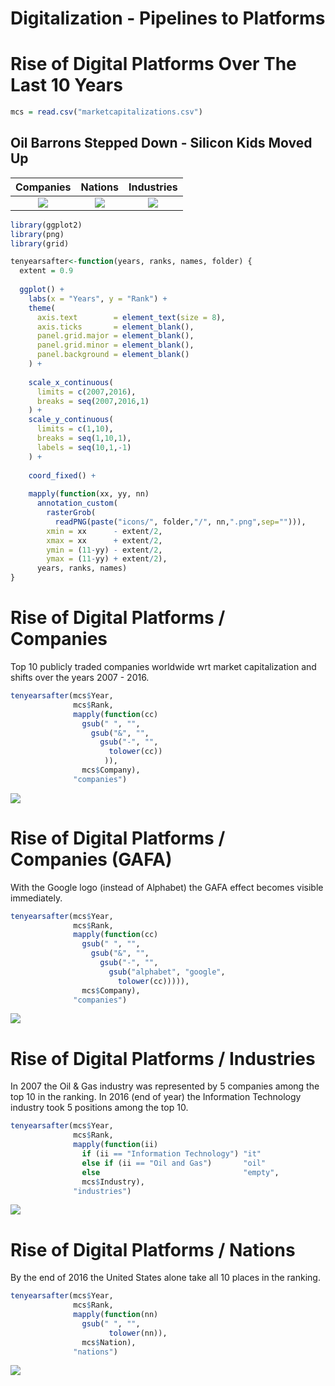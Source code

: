 Digitalization - Pipelines to Platforms
================

Rise of Digital Platforms Over The Last 10 Years
================================================

``` r
mcs = read.csv("marketcapitalizations.csv")
```

Oil Barrons Stepped Down - Silicon Kids Moved Up
------------------------------------------------

|                            Companies                            |                          Nations                         |                          Industries                         |
|:---------------------------------------------------------------:|:--------------------------------------------------------:|:-----------------------------------------------------------:|
| ![](./README_files/figure-markdown_github/companies-gafa-1.png) | ![](./README_files/figure-markdown_github/nations-1.png) | ![](./README_files/figure-markdown_github/industries-1.png) |

``` r
library(ggplot2)
library(png)
library(grid)

tenyearsafter<-function(years, ranks, names, folder) {
  extent = 0.9
  
  ggplot() +
    labs(x = "Years", y = "Rank") +
    theme(
      axis.text        = element_text(size = 8),
      axis.ticks       = element_blank(),
      panel.grid.major = element_blank(),
      panel.grid.minor = element_blank(),
      panel.background = element_blank()
    ) +
    
    scale_x_continuous(
      limits = c(2007,2016),
      breaks = seq(2007,2016,1)
    ) +
    scale_y_continuous(
      limits = c(1,10),
      breaks = seq(1,10,1),
      labels = seq(10,1,-1)
    ) +
    
    coord_fixed() +
    
    mapply(function(xx, yy, nn) 
      annotation_custom(
        rasterGrob(
          readPNG(paste("icons/", folder,"/", nn,".png",sep=""))),
        xmin = xx      - extent/2,
        xmax = xx      + extent/2,
        ymin = (11-yy) - extent/2,
        ymax = (11-yy) + extent/2),
      years, ranks, names)
}
```

Rise of Digital Platforms / Companies
=====================================

Top 10 publicly traded companies worldwide wrt market capitalization and shifts over the years 2007 - 2016.

``` r
tenyearsafter(mcs$Year,
              mcs$Rank,
              mapply(function(cc)
                gsub(" ", "",
                  gsub("&", "",
                    gsub("-", "",
                      tolower(cc))
                     )),
                mcs$Company),
              "companies")
```

![](README_files/figure-markdown_github/companies-1.png)

Rise of Digital Platforms / Companies (GAFA)
============================================

With the Google logo (instead of Alphabet) the GAFA effect becomes visible immediately.

``` r
tenyearsafter(mcs$Year,
              mcs$Rank,
              mapply(function(cc)
                gsub(" ", "",
                  gsub("&", "",
                    gsub("-", "",
                      gsub("alphabet", "google",
                        tolower(cc))))),
                mcs$Company),
              "companies")
```

![](README_files/figure-markdown_github/companies-gafa-1.png)

Rise of Digital Platforms / Industries
======================================

In 2007 the Oil & Gas industry was represented by 5 companies among the top 10 in the ranking. In 2016 (end of year) the Information Technology industry took 5 positions among the top 10.

``` r
tenyearsafter(mcs$Year,
              mcs$Rank,
              mapply(function(ii)
                if (ii == "Information Technology") "it" 
                else if (ii == "Oil and Gas")       "oil"
                else                                "empty",
                mcs$Industry),
              "industries")
```

![](README_files/figure-markdown_github/industries-1.png)

Rise of Digital Platforms / Nations
===================================

By the end of 2016 the United States alone take all 10 places in the ranking.

``` r
tenyearsafter(mcs$Year,
              mcs$Rank,
              mapply(function(nn)
                gsub(" ", "",
                      tolower(nn)),
                mcs$Nation),
              "nations")
```

![](README_files/figure-markdown_github/nations-1.png)
